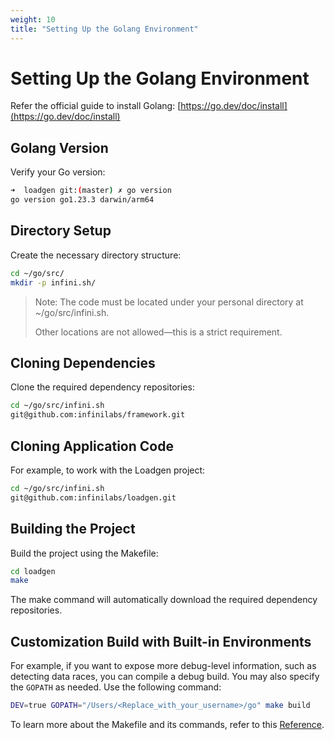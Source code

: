 ```yaml
---
weight: 10
title: "Setting Up the Golang Environment"
---
```


# Setting Up the Golang Environment

Refer the official guide to install Golang: [https://go.dev/doc/install](https://go.dev/doc/install)

## Golang Version

Verify your Go version:

```bash
➜  loadgen git:(master) ✗ go version
go version go1.23.3 darwin/arm64
```

## Directory Setup

Create the necessary directory structure:

```bash
cd ~/go/src/
mkdir -p infini.sh/
```
> Note: The code must be located under your personal directory at ~/go/src/infini.sh.
>
> Other locations are not allowed—this is a strict requirement.

## Cloning Dependencies

Clone the required dependency repositories:
```bash
cd ~/go/src/infini.sh
git@github.com:infinilabs/framework.git
```

## Cloning Application Code

For example, to work with the Loadgen project:
```bash
cd ~/go/src/infini.sh
git@github.com:infinilabs/loadgen.git
```
## Building the Project

Build the project using the Makefile:
```bash
cd loadgen
make
```
The make command will automatically download the required dependency repositories.

## Customization Build with Built-in Environments

For example, if you want to expose more debug-level information, such as detecting data races, you can compile a debug build. You may also specify the `GOPATH` as needed. Use the following command:

```bash
DEV=true GOPATH="/Users/<Replace_with_your_username>/go" make build
```
To learn more about the Makefile and its commands, refer to this [Reference](../references/makefile_commands.md).

